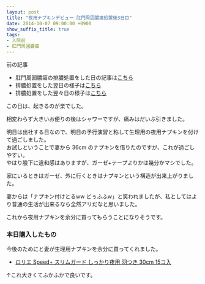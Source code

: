 ```yaml
---
layout: post
title: "夜用ナプキンデビュー 肛門周囲膿瘍処置後3日目"
date: 2014-10-07 09:00:00 +0900
show_suffix_title: true
tags:
- 入院前
- 肛門周囲膿瘍
---
```


前の記事

- 肛門周囲膿瘍の排膿処置をした日の記事は[こちら](/post/20141004/01.html)
- 排膿処置をした翌日の様子は[こちら](/post/20141005/02.html)
- 排膿処置をした翌々日の様子は[こちら](/post/20141006/03.html)

この日は、起きるのが楽でした。

相変わらず大きいお便りの後はシャワーですが、痛みはだいぶ引きました。  

明日は出社する日なので、明日の予行演習と称して生理用の夜用ナプキンを付けて過ごしました。  
お試しということで妻から 36cm のナプキンを借りたのですが、これが過ごしやすい。  
やはり股下に違和感はありますが、ガーゼ+テープよりかは幾分かマシでした。

家にいるときはガーゼ、外に行くときはナプキンという構造が出来上がりました。

妻からは「ナプキン付けとるww どぅふふw」と笑われましたが、私としてはより普通の生活が出来るなら全然アリだなと思いました。

これから夜用ナプキンを余分に買ってもらうことになりそうです。


### 本日購入したもの

今後のためにと妻が生理用ナプキンを余分に買ってくれました。

- [ロリエ Speed+ スリムガード しっかり夜用 羽つき 30cm 15コ入](http://www.amazon.co.jp/exec/obidos/ASIN/B003VUSVBG/jirou-programmer-22/ref=nosim)

↑これ大きくてふかふかで良いです。
